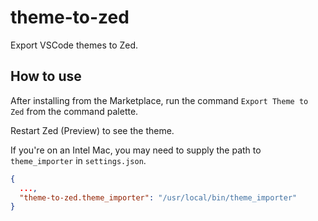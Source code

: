 # theme-to-zed

Export VSCode themes to Zed.

## How to use

After installing from the Marketplace, run the command `Export Theme to Zed` from the command palette.

Restart Zed (Preview) to see the theme.

If you're on an Intel Mac, you may need to supply the path to `theme_importer` in `settings.json`.

```json
{
  ...,
  "theme-to-zed.theme_importer": "/usr/local/bin/theme_importer"
}
```
